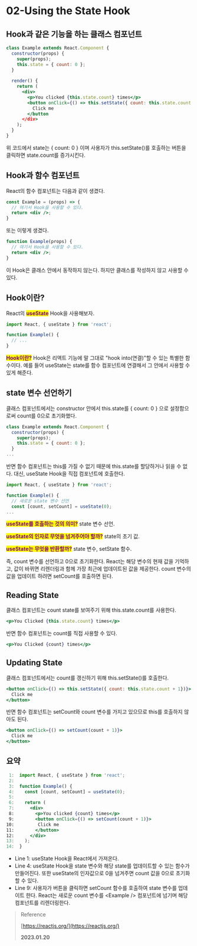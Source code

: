 # 02-Using the State Hook

## Hook과 같은 기능을 하는 클래스 컴포넌트

```jsx
class Example extends React.Component {
  constructor(props) {
    super(props);
    this.state = { count: 0 };
  }
  
  render() {
    return (
      <div>
        <p>You clicked {this.state.count} times</p>
        <button onClick={() => this.setState({ count: this.state.count + 1})}>
          Click me
        </button
      </div>
    );
  }
}
```

위 코드에서 state는 { count: 0 } 이며 사용자가 this.setState()를 호출하는 버튼을 클릭하면 state.count를 증가시킨다.

## Hook과 함수 컴포넌트

React의 함수 컴포넌트는 다음과 같이 생겼다.

```jsx
const Example = (props) => {
  // 여기서 Hook을 사용할 수 있다.
  return <div />;
}
```

또는 이렇게 생겼다.

```jsx
function Example(props) {
  // 여기서 Hook을 사용할 수 있다.
  return <div />;
}
```

이 Hook은 클래스 안에서 동작하지 않는다. 하지만 클래스를 작성하지 않고 사용할 수 있다.

## Hook이란?

React의 <mark style="color:purple;">**useState**</mark> Hook을 사용해보자.

```jsx
import React, { useState } from 'react';

function Example() {
  // ...
}

```

<mark style="color:purple;">**Hook이란?**</mark> Hook은 리액트 기능에 말 그대로 "hook into(연결)"할 수 있는 특별한 함수이다. 예를 들어 useState는 state를 함수 컴포넌트에 연결해서 그 안에서 사용할 수 있게 해준다.

## state 변수 선언하기

클래스 컴포넌트에서는 constructor 안에서 this.state를 { count: 0 } 으로 설정함으로써 count를 0으로 초기화했다.

```javascript
class Example extends React.Component {
  constructor(props) {
    super(props);
    this.state = { count: 0 };
  }
...
```

반면 함수 컴포넌트는 this를 가질 수 없기 때문에 this.state를 할당하거나 읽을 수 없다. 대신, useState Hook을 직접 컴포넌트에 호출한다.

```jsx
import React, { useState } from 'react';

function Example() {
  // 새로운 state 변수 선언
  const [count, setCount] = useState(0);
...
```

<mark style="color:purple;">**useState를 호출하는 것의 의미?**</mark> state 변수 선언.

<mark style="color:purple;">**useState의 인자로 무엇을 넘겨주어야 할까?**</mark> state의 초기 값.

<mark style="color:purple;">**useState는 무엇을 반환할까?**</mark> state 변수, setState 함수.

즉, count 변수를 선언하고 0으로 초기화한다. React는 해당 변수의 현재 값을 기억하고, 값이 바뀌면 리렌더링과 함께 가장 최근에 업데이트된 값을 제공한다. count 변수의 값을 업데이트 하려면 setCount를 호출하면 된다.

## Reading State

클래스 컴포넌트는 count state를 보여주기 위해 this.state.count를 사용한다.

```jsx
<p>You Clicked {this.state.count} times</p>
```

반면 함수 컴포넌트는 count를 직접 사용할 수 있다.

```jsx
<p>You Clicked {count} times</p>
```

## Updating State

클래스 컴포넌트에서는 count를 갱신하기 위해 this.setState()를 호출한다.

```jsx
<button onClick={() => this.setState({ count: this.state.count + 1})}>
  Click me
</button>
```

반면 함수 컴포넌트는 setCount와 count 변수를 가지고 있으므로 this를 호출하지 않아도 된다.

```jsx
<button onClick={() => setCount(count + 1)}>
  Click me
</button>
```

## 요약

```jsx
 1:  import React, { useState } from 'react';
 2:
 3:  function Example() {
 4:    const [count, setCount] = useState(0);
 5:
 6:    return (
 7:      <div>
 8:        <p>You clicked {count} times</p>
 9:        <button onClick={() => setCount(count + 1)}>
10:         Click me
11:        </button>
12:      </div>
13:    );
14:  }
```

* Line 1: useState Hook을 React에서 가져온다.
* Line 4: useState Hook을 state 변수와 해당 state를 업데이트할 수 있는 함수가 만들어진다. 또한 useState의 인자값으로 0을 넘겨주면 count 값을 0으로 초기화할 수 있다.
* Line 9: 사용자가 버튼을 클릭하면 setCount 함수를 호출하여 state 변수를 업데이트 한다. React는 새로운 count 변수를 \<Example /> 컴포넌트에 넘기며 해당 컴포넌트를 리렌더링한다.

> Reference
>
> [https://reactjs.org/](https://reactjs.org/)
>
> **2023.01.20**
